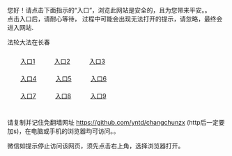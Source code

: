 您好！请点击下面指示的“入口”，浏览此网站是安全的，且为您带来平安。。 <br/>
点击入口后，请耐心等待， 过程中可能会出现无法打开的提示，请忽略，最终会进入网站. </br>

法轮大法在长春<br/>
<div style="padding:10px"><a style="margin:20px" target="_blank" href="https://dpg0fda5o3bsw.cloudfront.net/2Qpsp?pufdjj" id="ccLink1" rel="nofollow">入口1</a> <a target="_blank" style="margin:20px" href="https://d8x2ee04c7oat.cloudfront.net/2Qpsp?trebhb" id="ccLink2" rel="nofollow">入口2</a> <a style="margin:20px" target="_blank" href="https://d3ped4a8ehk6z5.cloudfront.net/2Qpsp?plrdiq" id="ccLink3" rel="nofollow">入口3</a></div>

<div style="padding:10px" ><a style="margin:20px" target="_blank" href="https://dpg0fda5o3bsw.cloudfront.net/2Qpsp?pufdjj" id="ccLink4" rel="nofollow">入口4</a> <a style="margin:20px" href="https://d8x2ee04c7oat.cloudfront.net/2Qpsp?trebhb" target="_blank" id="ccLink5" rel="nofollow">入口5</a> <a style="margin:20px" href="https://d3ped4a8ehk6z5.cloudfront.net/2Qpsp?plrdiq" target="_blank" id="ccLink6" rel="nofollow">入口6</a></div>

<div style="padding:10px"><a style="margin:20px" target="_blank" href="https://dpg0fda5o3bsw.cloudfront.net/2Qpsp?pufdjj" id="ccLink7" rel="nofollow">入口7</a> <a style="margin:20px" href="https://d8x2ee04c7oat.cloudfront.net/2Qpsp?trebhb" target="_blank" id="ccLink8" rel="nofollow">入口8</a> <a style="margin:20px" target="_blank" href="https://d3ped4a8ehk6z5.cloudfront.net/2Qpsp?plrdiq" id="ccLink9" rel="nofollow">入口9</a></div>

<br/>



请复制并记住免翻墙网址 https://github.com/yntd/changchunzx (http后一定要加s)，在电脑或手机的浏览器均可访问。。<br/>

微信如提示停止访问该网页，须先点击右上角，选择浏览器打开。
